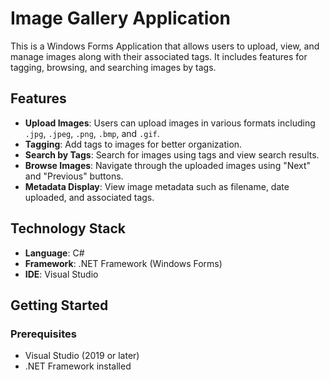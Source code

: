 # Image Gallery Application

This is a Windows Forms Application that allows users to upload, view, and manage images along with their associated tags. It includes features for tagging, browsing, and searching images by tags.

## Features

- **Upload Images**: Users can upload images in various formats including `.jpg`, `.jpeg`, `.png`, `.bmp`, and `.gif`.
- **Tagging**: Add tags to images for better organization.
- **Search by Tags**: Search for images using tags and view search results.
- **Browse Images**: Navigate through the uploaded images using "Next" and "Previous" buttons.
- **Metadata Display**: View image metadata such as filename, date uploaded, and associated tags.

## Technology Stack

- **Language**: C#
- **Framework**: .NET Framework (Windows Forms)
- **IDE**: Visual Studio

## Getting Started

### Prerequisites
- Visual Studio (2019 or later)
- .NET Framework installed
